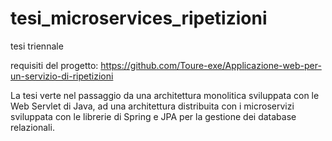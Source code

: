 # tesi_microservices_ripetizioni
tesi triennale

requisiti del progetto: https://github.com/Toure-exe/Applicazione-web-per-un-servizio-di-ripetizioni

La tesi verte nel passaggio da una architettura monolitica sviluppata con le Web Servlet di Java, ad una architettura distribuita con i microservizi sviluppata con le librerie di Spring e JPA per la gestione dei database relazionali.
